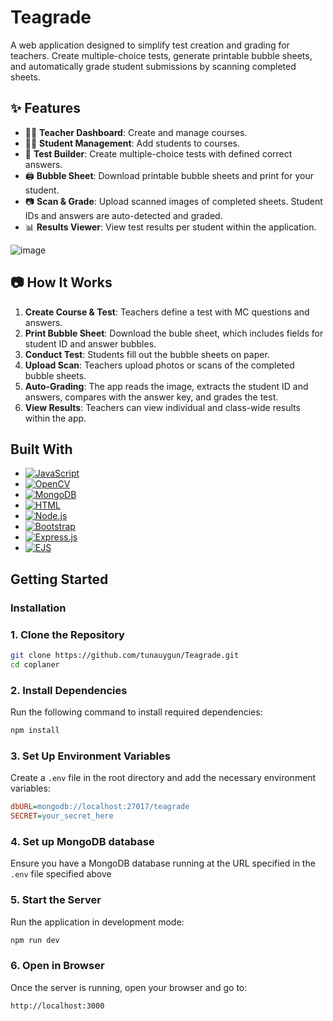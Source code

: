 # Teagrade

A web application designed to simplify test creation and grading for teachers. Create multiple-choice tests, generate printable bubble sheets, and automatically grade student submissions by scanning completed sheets.

## ✨ Features

- 👨‍🏫 **Teacher Dashboard**: Create and manage courses.
- 🧑‍🎓 **Student Management**: Add students to courses.
- 📝 **Test Builder**: Create multiple-choice tests with defined correct answers.
- 🖨️ **Bubble Sheet**: Download printable bubble sheets and print for your student.
- 📷 **Scan & Grade**: Upload scanned images of completed sheets. Student IDs and answers are auto-detected and graded.
- 📊 **Results Viewer**: View test results per student within the application.

![image](https://github.com/user-attachments/assets/0f22e139-e571-49f9-9da4-dd492e0d947a)

## 📷 How It Works

1. **Create Course & Test**: Teachers define a test with MC questions and answers.
2. **Print Bubble Sheet**: Download the buble sheet, which includes fields for student ID and answer bubbles.
3. **Conduct Test**: Students fill out the bubble sheets on paper.
4. **Upload Scan**: Teachers upload photos or scans of the completed bubble sheets.
5. **Auto-Grading**: The app reads the image, extracts the student ID and answers, compares with the answer key, and grades the test.
6. **View Results**: Teachers can view individual and class-wide results within the app.

## Built With

* [![JavaScript][JavaScript.com]][JavaScript-url]
* [![OpenCV][OpenCV.com]][OpenCV-url]
* [![MongoDB][MongoDB.com]][MongoDB-url]
* [![HTML][HTML.com]][HTML-url]
* [![Node.js][Node.js.com]][Node.js-url]
* [![Bootstrap][Bootstrap.com]][Bootstrap-url]
* [![Express.js][Express.js.com]][Express.js-url]
* [![EJS][EJS.com]][EJS-url]


## Getting Started

### Installation

### 1. Clone the Repository
```sh
git clone https://github.com/tunauygun/Teagrade.git
cd coplaner
```

### 2. Install Dependencies
Run the following command to install required dependencies:
```sh
npm install
```

### 3. Set Up Environment Variables
Create a `.env` file in the root directory and add the necessary environment variables:
```ini
dbURL=mongodb://localhost:27017/teagrade
SECRET=your_secret_here
```

### 4. Set up MongoDB database
Ensure you have a MongoDB database running at the URL specified in the `.env` file specified above

### 5. Start the Server
Run the application in development mode:
```sh
npm run dev
```

### 6. Open in Browser
Once the server is running, open your browser and go to:
```
http://localhost:3000
```


<!-- MARKDOWN LINKS & IMAGES -->
<!-- https://www.markdownguide.org/basic-syntax/#reference-style-links -->
[product-screenshot]: images/screenshot.png
[JavaScript.com]: https://img.shields.io/badge/JavaScript-F7DF1E?style=for-the-badge&logo=javascript&logoColor=black
[JavaScript-url]: https://developer.mozilla.org/en-US/docs/Web/JavaScript
[HTML.com]: https://img.shields.io/badge/HTML5-E34F26?style=for-the-badge&logo=html5&logoColor=white
[HTML-url]: https://developer.mozilla.org/en-US/docs/Web/HTML
[Node.js.com]: https://img.shields.io/badge/Node.js-339933?style=for-the-badge&logo=node.js&logoColor=white
[Node.js-url]: https://nodejs.org/
[Bootstrap.com]: https://img.shields.io/badge/Bootstrap-563D7C?style=for-the-badge&logo=bootstrap&logoColor=white
[Bootstrap-url]: https://getbootstrap.com
[Express.js.com]: https://img.shields.io/badge/Express.js-000000?style=for-the-badge&logo=express&logoColor=white
[Express.js-url]: https://expressjs.com/
[EJS.com]: https://img.shields.io/badge/EJS-8A2BE2?style=for-the-badge&logo=ejs&logoColor=white
[EJS-url]: https://ejs.co/
[OpenCV.com]: https://img.shields.io/badge/OpenCV-5C3EE8?style=for-the-badge&logo=opencv&logoColor=white
[OpenCV-url]: https://opencv.org/
[MongoDB.com]: https://img.shields.io/badge/MongoDB-47A248?style=for-the-badge&logo=mongodb&logoColor=white
[MongoDB-url]: https://www.mongodb.com/
